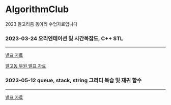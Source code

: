 # AlgorithmClub
2023 알고리즘 동아리 수업자료입니다

### 2023-03-24 오리엔테이션 및 시간복잡도, C++ STL
---
[발표 자료](https://github.com/s53809/AlgorithmClub/blob/main/1%ED%9A%8C%EC%B0%A8/%EC%95%8C%EA%B3%A0%EB%A6%AC%EC%A6%98%20%EB%8F%99%EC%95%84%EB%A6%AC%201%ED%9A%8C%EC%B0%A8.pdf)

[알고동 부원 발표 자료](https://github.com/s53809/AlgorithmClub/tree/main/1%ED%9A%8C%EC%B0%A8/%ED%95%99%EC%83%9D%EB%B0%9C%ED%91%9C%EC%9E%90%EB%A3%8C)


### 2023-05-12 queue, stack, string 그리디 복습 및 재귀 함수
---
[발표 자료](https://github.com/s53809/AlgorithmClub/blob/main/2%ED%9A%8C%EC%B0%A8/%EC%95%8C%EA%B3%A0%EB%8F%992%EC%B0%A8%EC%8B%9C.pdf)
